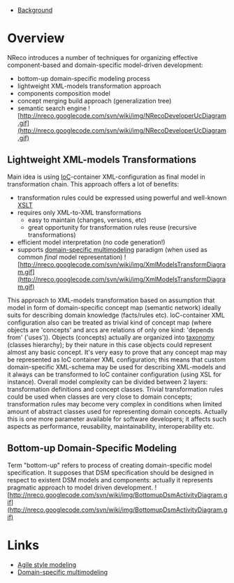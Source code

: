   * [Background](Background.md)


# Overview #
NReco introduces a number of techniques for organizing effective component-based and domain-specific model-driven development:
  * bottom-up domain-specific modeling process
  * lightweight XML-models transformation approach
  * components composition model
  * concept merging build approach (generalization tree)
  * semantic search engine
![http://nreco.googlecode.com/svn/wiki/img/NRecoDeveloperUcDiagram.gif](http://nreco.googlecode.com/svn/wiki/img/NRecoDeveloperUcDiagram.gif)

## Lightweight XML-models Transformations ##
Main idea is using [IoC](http://en.wikipedia.org/wiki/Inversion_of_Control)-container XML-configuration as final model in transformation chain. This approach offers a lot of benefits:
  * transformation rules could be expressed using powerful and well-known [XSLT](http://www.w3.org/TR/xslt)
  * requires only XML-to-XML transformations
    * easy to maintain (changes, versions, etc)
    * great opportunity for transformation rules reuse (recursive transformations)
  * efficient model interpretation (no code generation!)
  * supports [domain-specific multimodeling](http://en.wikipedia.org/wiki/Domain-specific_multimodeling) paradigm (when used as common _final_ model representation)
![http://nreco.googlecode.com/svn/wiki/img/XmlModelsTransformDiagram.gif](http://nreco.googlecode.com/svn/wiki/img/XmlModelsTransformDiagram.gif)

This approach to XML-models transformation based on assumption that model in form of domain-specific concept map (semantic network) ideally suits for describing domain knowledge (facts/rules etc). IoC-container XML configuration also can be treated as trivial kind of concept map (where objects are 'concepts' and arcs are relations of only one kind: 'depends from' ('uses')). Objects (concepts) actually are organized into [taxonomy](http://en.wikipedia.org/wiki/Taxonomy) (classes hierarchy); by their nature in this case objects could represent almost any basic concept. It's very easy to prove that any concept map may be represented as IoC container XML configuration; this means that custom domain-specific XML-schema may be used for describing XML-models and it always can be transformed to IoC container configuration (using XSL for instance).
Overall model complexity can be divided between 2 layers: transformation definitions and concept classes. Trivial transformation rules could be used when classes are very close to domain concepts; transformation rules may become very complex in conditions when limited amount of abstract classes used for representing domain concepts. Actually this is one more parameter available for software developers; it affects such aspects as performance, reusability, maintainability, interoperability etc.

## Bottom-up Domain-Specific Modeling ##
Term "bottom-up" refers to process of creating domain-specific model specification. It supposes that DSM specification should be designed in respect to existent DSM models and components: actually it represents pragmatic approach to model driven development.
![http://nreco.googlecode.com/svn/wiki/img/BottomupDsmActivityDiagram.gif](http://nreco.googlecode.com/svn/wiki/img/BottomupDsmActivityDiagram.gif)

# Links #
  * [Agile style modeling](http://www.agilemodeling.com/)
  * [Domain-specific multimodeling](http://en.wikipedia.org/wiki/Domain-specific_multimodeling)